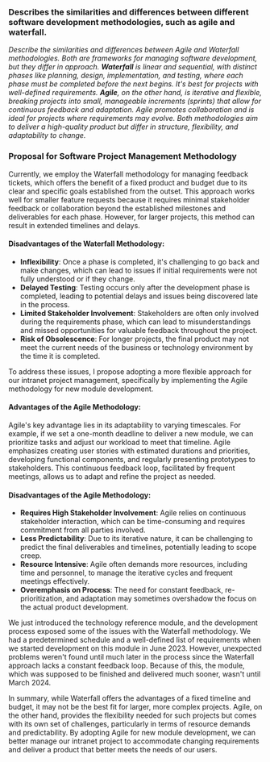 ### Describes the similarities and differences between different software development methodologies, such as agile and waterfall.

*Describe the similarities and differences between Agile and Waterfall methodologies. Both are frameworks for managing software development, but they differ in approach. **Waterfall** is linear and sequential, with distinct phases like planning, design, implementation, and testing, where each phase must be completed before the next begins. It's best for projects with well-defined requirements. **Agile**, on the other hand, is iterative and flexible, breaking projects into small, manageable increments (sprints) that allow for continuous feedback and adaptation. Agile promotes collaboration and is ideal for projects where requirements may evolve. Both methodologies aim to deliver a high-quality product but differ in structure, flexibility, and adaptability to change.*

### Proposal for Software Project Management Methodology

Currently, we employ the Waterfall methodology for managing feedback tickets, which offers the benefit of a fixed product and budget due to its clear and specific goals established from the outset. This approach works well for smaller feature requests because it requires minimal stakeholder feedback or collaboration beyond the established milestones and deliverables for each phase. However, for larger projects, this method can result in extended timelines and delays.

#### Disadvantages of the Waterfall Methodology:

- **Inflexibility**: Once a phase is completed, it's challenging to go back and make changes, which can lead to issues if initial requirements were not fully understood or if they change.
- **Delayed Testing**: Testing occurs only after the development phase is completed, leading to potential delays and issues being discovered late in the process.
- **Limited Stakeholder Involvement**: Stakeholders are often only involved during the requirements phase, which can lead to misunderstandings and missed opportunities for valuable feedback throughout the project.
- **Risk of Obsolescence**: For longer projects, the final product may not meet the current needs of the business or technology environment by the time it is completed.

To address these issues, I propose adopting a more flexible approach for our intranet project management, specifically by implementing the Agile methodology for new module development.

#### Advantages of the Agile Methodology:

Agile's key advantage lies in its adaptability to varying timescales. For example, if we set a one-month deadline to deliver a new module, we can prioritize tasks and adjust our workload to meet that timeline. Agile emphasizes creating user stories with estimated durations and priorities, developing functional components, and regularly presenting prototypes to stakeholders. This continuous feedback loop, facilitated by frequent meetings, allows us to adapt and refine the project as needed.

#### Disadvantages of the Agile Methodology:

- **Requires High Stakeholder Involvement**: Agile relies on continuous stakeholder interaction, which can be time-consuming and requires commitment from all parties involved.
- **Less Predictability**: Due to its iterative nature, it can be challenging to predict the final deliverables and timelines, potentially leading to scope creep.
- **Resource Intensive**: Agile often demands more resources, including time and personnel, to manage the iterative cycles and frequent meetings effectively.
- **Overemphasis on Process**: The need for constant feedback, re-prioritization, and adaptation may sometimes overshadow the focus on the actual product development.

We just introduced the technology reference module, and the development process exposed some of the issues with the Waterfall methodology. We had a predetermined schedule and a well-defined list of requirements when we started development on this module in June 2023. However, unexpected problems weren't found until much later in the process since the Waterfall approach lacks a constant feedback loop. Because of this, the module, which was supposed to be finished and delivered much sooner, wasn't until March 2024.

In summary, while Waterfall offers the advantages of a fixed timeline and budget, it may not be the best fit for larger, more complex projects. Agile, on the other hand, provides the flexibility needed for such projects but comes with its own set of challenges, particularly in terms of resource demands and predictability. By adopting Agile for new module development, we can better manage our intranet project to accommodate changing requirements and deliver a product that better meets the needs of our users.
